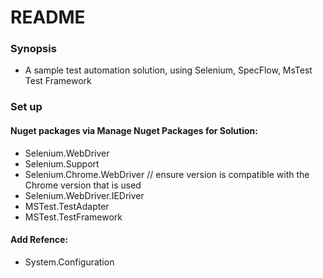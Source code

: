 # README #

### Synopsis ###

* A sample test automation solution, using Selenium, SpecFlow, MsTest Test Framework 

### Set up ###

#### Nuget packages via Manage Nuget Packages for Solution:
* Selenium.WebDriver
* Selenium.Support
* Selenium.Chrome.WebDriver // ensure version is compatible with the Chrome version that is used
* Selenium.WebDriver.IEDriver
* MSTest.TestAdapter
* MSTest.TestFramework

#### Add Refence:
* System.Configuration

